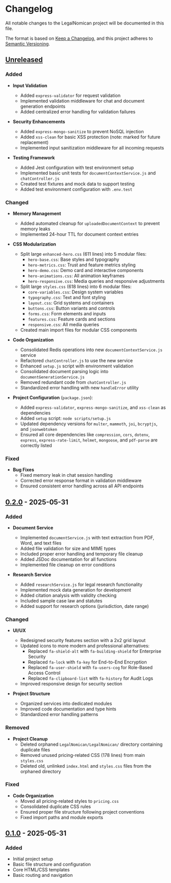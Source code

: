# Changelog

All notable changes to the LegalNomican project will be documented in this file.

The format is based on [Keep a Changelog](https://keepachangelog.com/en/1.0.0/),
and this project adheres to [Semantic Versioning](https://semver.org/spec/v2.0.0.html).

## [Unreleased]

### Added
- **Input Validation**
  - Added `express-validator` for request validation
  - Implemented validation middleware for chat and document generation endpoints
  - Added centralized error handling for validation failures

- **Security Enhancements**
  - Added `express-mongo-sanitize` to prevent NoSQL injection
  - Added `xss-clean` for basic XSS protection (note: marked for future replacement)
  - Implemented input sanitization middleware for all incoming requests

- **Testing Framework**
  - Added Jest configuration with test environment setup
  - Implemented basic unit tests for `documentContextService.js` and `chatController.js`
  - Created test fixtures and mock data to support testing
  - Added test environment configuration with `.env.test`

### Changed
- **Memory Management**
  - Added automated cleanup for `uploadedDocumentContext` to prevent memory leaks
  - Implemented 24-hour TTL for document context entries

- **CSS Modularization**
  - Split large `enhanced-hero.css` (611 lines) into 5 modular files:
    - `hero-base.css`: Base styles and typography
    - `hero-metrics.css`: Trust and feature metrics styling
    - `hero-demo.css`: Demo card and interactive components
    - `hero-animations.css`: All animation keyframes
    - `hero-responsive.css`: Media queries and responsive adjustments
  - Split large `styles.css` (618 lines) into 6 modular files:
    - `core-variables.css`: Design system variables
    - `typography.css`: Text and font styling
    - `layout.css`: Grid systems and containers
    - `buttons.css`: Button variants and controls
    - `forms.css`: Form elements and inputs
    - `features.css`: Feature cards and sections
    - `responsive.css`: All media queries
  - Created main import files for modular CSS components

- **Code Organization**
  - Consolidated Redis operations into new `documentContextService.js` service
  - Refactored `chatController.js` to use the new service
  - Enhanced `setup.js` script with environment validation
  - Consolidated document parsing logic into `documentGenerationService.js`
  - Removed redundant code from `chatController.js`
  - Standardized error handling with new `handleError` utility

- **Project Configuration** (`package.json`):
  - Added `express-validator`, `express-mongo-sanitize`, and `xss-clean` as dependencies
  - Added `setup` script: `node scripts/setup.js`
  - Updated dependency versions for `multer`, `mammoth`, `joi`, `bcryptjs`, and `jsonwebtoken`
  - Ensured all core dependencies like `compression`, `cors`, `dotenv`, `express`, `express-rate-limit`, `helmet`, `mongoose`, and `pdf-parse` are correctly listed

### Fixed
- **Bug Fixes**
  - Fixed memory leak in chat session handling
  - Corrected error response format in validation middleware
  - Ensured consistent error handling across all API endpoints


## [0.2.0] - 2025-05-31
### Added
- **Document Service**
  - Implemented `documentService.js` with text extraction from PDF, Word, and text files
  - Added file validation for size and MIME types
  - Included proper error handling and temporary file cleanup
  - Added JSDoc documentation for all functions
  - Implemented file cleanup on error conditions

- **Research Service**
  - Added `researchService.js` for legal research functionality
  - Implemented mock data generation for development
  - Added citation analysis with validity checking
  - Included sample case law and statutes
  - Added support for research options (jurisdiction, date range)

### Changed
- **UI/UX**
  - Redesigned security features section with a 2x2 grid layout
  - Updated icons to more modern and professional alternatives:
    - Replaced `fa-shield-alt` with `fa-building-shield` for Enterprise Security
    - Replaced `fa-lock` with `fa-key` for End-to-End Encryption
    - Replaced `fa-user-shield` with `fa-users-cog` for Role-Based Access Control
    - Replaced `fa-clipboard-list` with `fa-history` for Audit Logs
  - Improved responsive design for security section

- **Project Structure**
  - Organized services into dedicated modules
  - Improved code documentation and type hints
  - Standardized error handling patterns

### Removed
- **Project Cleanup**
  - Deleted orphaned `LegalNomican/LegalNomican/` directory containing duplicate files
  - Removed unused pricing-related CSS (178 lines) from main `styles.css`
  - Deleted old, unlinked `index.html` and `styles.css` files from the orphaned directory

### Fixed
- **Code Organization**
  - Moved all pricing-related styles to `pricing.css`
  - Consolidated duplicate CSS rules
  - Ensured proper file structure following project conventions
  - Fixed import paths and module exports

## [0.1.0] - 2025-05-31
### Added
- Initial project setup
- Basic file structure and configuration
- Core HTML/CSS templates
- Basic routing and navigation

[Unreleased]: https://github.com/yourusername/LegalNomican/compare/v0.2.0...HEAD
[0.2.0]: https://github.com/yourusername/LegalNomican/compare/v0.1.0...v0.2.0
[0.1.0]: https://github.com/yourusername/LegalNomican/releases/tag/v0.1.0
